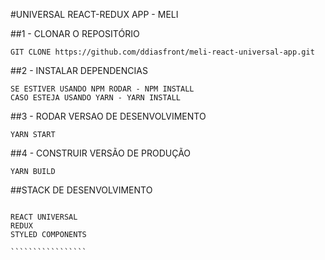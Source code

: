 #UNIVERSAL REACT-REDUX APP - MELI

##1 - CLONAR O REPOSITÓRIO


`````
GIT CLONE https://github.com/ddiasfront/meli-react-universal-app.git
`````

##2 - INSTALAR DEPENDENCIAS 

`````
SE ESTIVER USANDO NPM RODAR - NPM INSTALL
CASO ESTEJA USANDO YARN - YARN INSTALL
`````

##3 - RODAR VERSAO DE DESENVOLVIMENTO

````
YARN START 
````

##4 - CONSTRUIR VERSÃO DE PRODUÇÃO

````
YARN BUILD
````




##STACK DE DESENVOLVIMENTO

``````````````````

REACT UNIVERSAL
REDUX
STYLED COMPONENTS

`````````````````